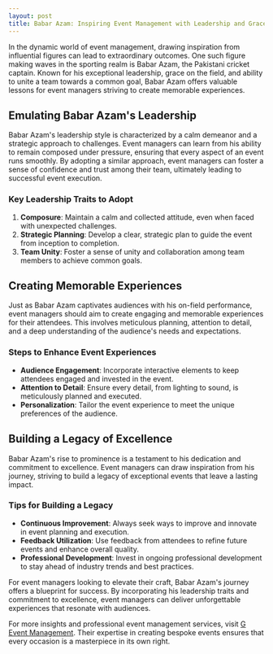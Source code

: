 ```yaml
---
layout: post
title: Babar Azam: Inspiring Event Management with Leadership and Grace
---
```



In the dynamic world of event management, drawing inspiration from influential figures can lead to extraordinary outcomes. One such figure making waves in the sporting realm is Babar Azam, the Pakistani cricket captain. Known for his exceptional leadership, grace on the field, and ability to unite a team towards a common goal, Babar Azam offers valuable lessons for event managers striving to create memorable experiences.

## Emulating Babar Azam's Leadership

Babar Azam's leadership style is characterized by a calm demeanor and a strategic approach to challenges. Event managers can learn from his ability to remain composed under pressure, ensuring that every aspect of an event runs smoothly. By adopting a similar approach, event managers can foster a sense of confidence and trust among their team, ultimately leading to successful event execution.

### Key Leadership Traits to Adopt

1. **Composure**: Maintain a calm and collected attitude, even when faced with unexpected challenges.
2. **Strategic Planning**: Develop a clear, strategic plan to guide the event from inception to completion.
3. **Team Unity**: Foster a sense of unity and collaboration among team members to achieve common goals.

## Creating Memorable Experiences

Just as Babar Azam captivates audiences with his on-field performance, event managers should aim to create engaging and memorable experiences for their attendees. This involves meticulous planning, attention to detail, and a deep understanding of the audience's needs and expectations.

### Steps to Enhance Event Experiences

- **Audience Engagement**: Incorporate interactive elements to keep attendees engaged and invested in the event.
- **Attention to Detail**: Ensure every detail, from lighting to sound, is meticulously planned and executed.
- **Personalization**: Tailor the event experience to meet the unique preferences of the audience.

## Building a Legacy of Excellence

Babar Azam's rise to prominence is a testament to his dedication and commitment to excellence. Event managers can draw inspiration from his journey, striving to build a legacy of exceptional events that leave a lasting impact.

### Tips for Building a Legacy

- **Continuous Improvement**: Always seek ways to improve and innovate in event planning and execution.
- **Feedback Utilization**: Use feedback from attendees to refine future events and enhance overall quality.
- **Professional Development**: Invest in ongoing professional development to stay ahead of industry trends and best practices.

For event managers looking to elevate their craft, Babar Azam's journey offers a blueprint for success. By incorporating his leadership traits and commitment to excellence, event managers can deliver unforgettable experiences that resonate with audiences.

For more insights and professional event management services, visit [G Event Management](https://geventm.com/). Their expertise in creating bespoke events ensures that every occasion is a masterpiece in its own right.